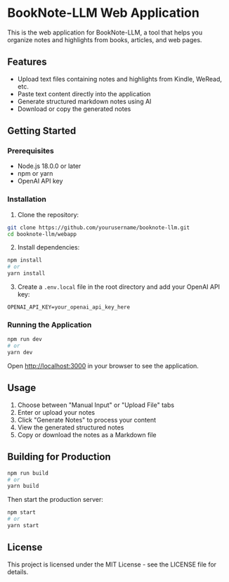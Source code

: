 # BookNote-LLM Web Application

This is the web application for BookNote-LLM, a tool that helps you organize notes and highlights from books, articles, and web pages.

## Features

- Upload text files containing notes and highlights from Kindle, WeRead, etc.
- Paste text content directly into the application
- Generate structured markdown notes using AI
- Download or copy the generated notes

## Getting Started

### Prerequisites

- Node.js 18.0.0 or later
- npm or yarn
- OpenAI API key

### Installation

1. Clone the repository:
```bash
git clone https://github.com/yourusername/booknote-llm.git
cd booknote-llm/webapp
```

2. Install dependencies:
```bash
npm install
# or
yarn install
```

3. Create a `.env.local` file in the root directory and add your OpenAI API key:
```
OPENAI_API_KEY=your_openai_api_key_here
```

### Running the Application

```bash
npm run dev
# or
yarn dev
```

Open [http://localhost:3000](http://localhost:3000) in your browser to see the application.

## Usage

1. Choose between "Manual Input" or "Upload File" tabs
2. Enter or upload your notes
3. Click "Generate Notes" to process your content
4. View the generated structured notes
5. Copy or download the notes as a Markdown file

## Building for Production

```bash
npm run build
# or
yarn build
```

Then start the production server:

```bash
npm start
# or
yarn start
```

## License

This project is licensed under the MIT License - see the LICENSE file for details.
